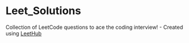 # Leet_Solutions
Collection of LeetCode questions to ace the coding interview! - Created using [LeetHub](https://github.com/QasimWani/LeetHub)
